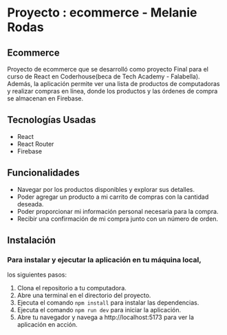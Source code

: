 # Proyecto : ecommerce - Melanie Rodas

## Ecommerce

Proyecto de ecommerce que se desarrolló como proyecto Final para el curso de React en Coderhouse(beca de Tech Academy - Falabella). Además, la aplicación permite ver una lista de productos de computadoras y realizar compras en línea, donde los productos y las órdenes de compra se almacenan en Firebase.

## Tecnologías Usadas

- React
- React Router
- Firebase

## Funcionalidades

- Navegar por los productos disponibles y explorar sus detalles.
- Poder agregar un producto a mi carrito de compras con la cantidad deseada.
- Poder proporcionar mi información personal necesaria para la compra.
- Recibir una confirmación de mi compra junto con un número de orden.

## Instalación

### Para instalar y ejecutar la aplicación en tu máquina local,

los siguientes pasos:

1. Clona el repositorio a tu computadora.
2. Abre una terminal en el directorio del proyecto.
3. Ejecuta el comando `npm install` para instalar las dependencias.
4. Ejecuta el comando `npm run dev` para iniciar la aplicación.
5. Abre tu navegador y navega a http://localhost:5173 para ver la aplicación en acción.
